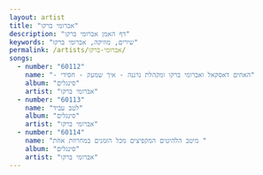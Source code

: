 ```yaml
---
layout: artist
title: "אברומי ברקו"
description: "דף האמן אברומי ברקו"
keywords: "שירים, מוזיקה, אברומי ברקו"
permalink: /artists/אברומי-ברקו/
songs:
  - number: "60112"
    name: "- האחים דאסקאל ואברומי ברקו ומקהלת נרננה - איך שמעק - חסידי"
    album: "סינגלים"
    artist: "אברומי ברקו"
  - number: "60113"
    name: "לטב עביד"
    album: "סינגלים"
    artist: "אברומי ברקו"
  - number: "60114"
    name: "מיטב הלהיטים המקפיצים מכל הזמנים במחרוזת אחת "
    album: "סינגלים"
    artist: "אברומי ברקו"
---
```

